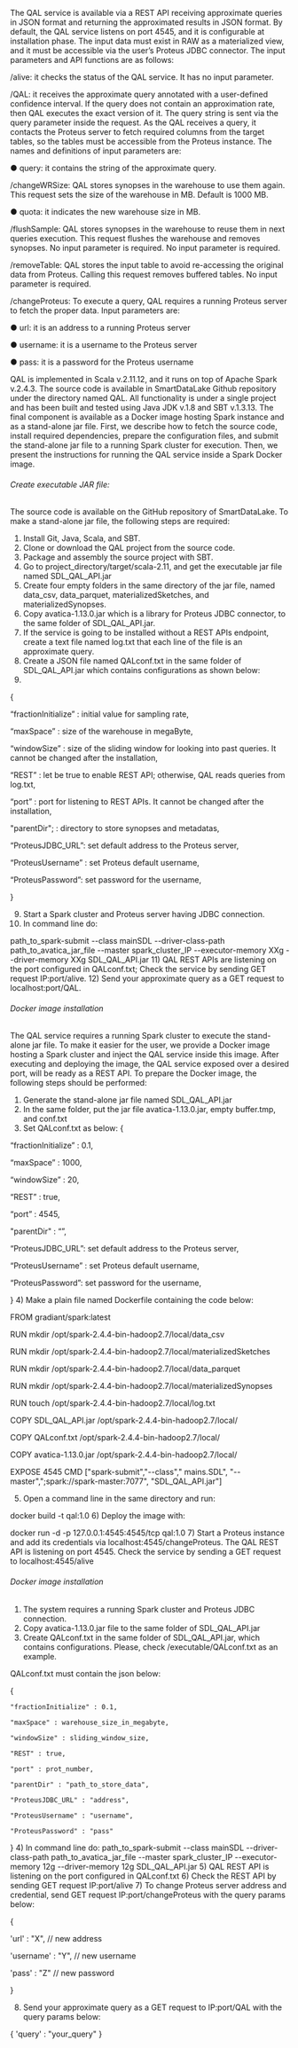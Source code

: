 The QAL service is available via a REST API receiving approximate queries in JSON format and returning the approximated results in JSON format. By default, the QAL service listens on port 4545, and it is configurable at installation phase. The input data must exist in RAW as a materialized view, and it must be accessible via the user’s Proteus JDBC connector. The input parameters and API functions are as follows:

/alive: it checks the status of the QAL service. It has no input parameter.

/QAL: it receives the approximate query annotated with a user-defined confidence interval. If the query does not contain an approximation rate, then QAL executes the exact version of it. The query string is sent via the query parameter inside the request. As the QAL receives a query, it contacts the Proteus server to fetch required columns from the target tables, so the tables must be accessible from the Proteus instance. The names and definitions of input parameters are: 

   ● query: it contains the string of the approximate query.

/changeWRSize: QAL stores synopses in the warehouse to use them again. This request sets the size of the warehouse in MB. Default is 1000 MB.

   ● quota: it indicates the new warehouse size in MB.

/flushSample: QAL stores synopses in the warehouse to reuse them in next queries execution. This request flushes the warehouse and removes synopses. No input parameter is required. No input parameter is required.

/removeTable: QAL stores the input table to avoid re-accessing the original data from Proteus. Calling this request removes buffered tables. No input parameter is required.

/changeProteus: To execute a query, QAL requires a running Proteus server to fetch the proper data. Input parameters are:

   ● url: it is an address to a running Proteus server
   
   ● username: it is a username to the Proteus server

   ● pass: it is a password for the Proteus username
   
QAL is implemented in Scala v.2.11.12, and it runs on top of Apache Spark v.2.4.3. The source code is available in SmartDataLake Github repository under the directory named QAL. All functionality is under a single project and has been built and tested using Java JDK v.1.8 and SBT v.1.3.13. The final component is available as a Docker image hosting Spark instance and as a stand-alone jar file. First, we describe how to fetch the source code, install required dependencies, prepare the configuration files, and submit the stand-alone jar file to a running Spark cluster for execution. Then, we present the instructions for running the QAL service inside a Spark Docker image.

###### Create executable JAR file:

The source code is available on the GitHub repository of SmartDataLake. To make a stand-alone jar file, the following steps are required:

1) Install Git, Java, Scala, and SBT.
2) Clone or download the QAL project from the source code.
3) Package and assembly the source project with SBT.
4) Go to project_directory/target/scala-2.11, and get the executable jar file named SDL_QAL_API.jar
5) Create four empty folders in the same directory of the jar file, named data_csv, data_parquet, materializedSketches, and materializedSynopses.
6) Copy avatica-1.13.0.jar which is a library for Proteus JDBC connector, to the same folder of SDL_QAL_API.jar.
7) If the service is going to be installed without a REST APIs endpoint, create a text file named log.txt that each line of the file is an approximate query.
8) Create a JSON file named QALconf.txt in the same folder of SDL_QAL_API.jar which contains configurations as shown below:
9) 
{

“fractionInitialize” : initial value for sampling rate,

“maxSpace” : size of the warehouse in megaByte,

“windowSize” : size of the sliding window for looking into past queries. It cannot be changed after the installation,

“REST” : let be true to enable REST API; otherwise, QAL reads queries from log.txt,

“port” : port for listening to REST APIs. It cannot be changed after the installation,

"parentDir"; : directory to store synopses and metadatas,

“ProteusJDBC_URL”: set default address to the Proteus server,

“ProteusUsername” : set Proteus default username,

“ProteusPassword”: set password for the username,

}

9) Start a Spark cluster and Proteus server having JDBC connection.
10) In command line do:

path_to_spark-submit --class mainSDL --driver-class-path path_to_avatica_jar_file --master spark_cluster_IP --executor-memory XXg --driver-memory XXg SDL_QAL_API.jar
11) QAL REST APIs are listening on the port configured in QALconf.txt; Check the service by sending GET request IP:port/alive.
12) Send your approximate query as a GET request to localhost:port/QAL.

###### Docker image installation

The QAL service requires a running Spark cluster to execute the stand-alone jar file. To make it easier for the user, we provide a Docker image hosting a Spark cluster and inject the QAL service inside this image. After executing and deploying the image, the QAL service exposed over a desired port, will be ready as a REST API. To prepare the Docker image, the following steps should be performed:

1) Generate the stand-alone jar file named SDL_QAL_API.jar
2) In the same folder, put the jar file avatica-1.13.0.jar, empty buffer.tmp, and conf.txt
3) Set QALconf.txt as below:
{

“fractionInitialize” : 0.1,

“maxSpace” : 1000,

“windowSize” : 20,

“REST” : true,

“port” : 4545,

"parentDir" : “”,

“ProteusJDBC_URL”: set default address to the Proteus server,

“ProteusUsername” : set Proteus default username,

“ProteusPassword”: set password for the username,

}
4) Make a plain file named Dockerfile containing the code below:

FROM gradiant/spark:latest

RUN mkdir /opt/spark-2.4.4-bin-hadoop2.7/local/data_csv

RUN mkdir /opt/spark-2.4.4-bin-hadoop2.7/local/materializedSketches

RUN mkdir /opt/spark-2.4.4-bin-hadoop2.7/local/data_parquet

RUN mkdir /opt/spark-2.4.4-bin-hadoop2.7/local/materializedSynopses

RUN touch /opt/spark-2.4.4-bin-hadoop2.7/local/log.txt

COPY SDL_QAL_API.jar /opt/spark-2.4.4-bin-hadoop2.7/local/

COPY QALconf.txt /opt/spark-2.4.4-bin-hadoop2.7/local/

COPY avatica-1.13.0.jar /opt/spark-2.4.4-bin-hadoop2.7/local/

EXPOSE 4545
CMD ["spark-submit","--class"," mains.SDL", "--master",";spark://spark-master:7077",
"SDL_QAL_API.jar"]

5) Open a command line in the same directory and run:

docker build -t qal:1.0
6) Deploy the image with:

docker run -d -p 127.0.0.1:4545:4545/tcp qal:1.0
7) Start a Proteus instance and add its credentials via localhost:4545/changeProteus. The QAL REST API is listening on port 4545. Check the service by sending a GET request to localhost:4545/alive



###### Docker image installation

1) The system requires a running Spark cluster and Proteus JDBC connection. 
2) Copy avatica-1.13.0.jar file to the same folder of SDL_QAL_API.jar
3) Create QALconf.txt in the same folder of SDL_QAL_API.jar, which contains configurations. Please, check
   /executable/QALconf.txt as an example.

QALconf.txt must contain the json below:

{

    "fractionInitialize" : 0.1,

    "maxSpace" : warehouse_size_in_megabyte,

    "windowSize" : sliding_window_size,

    "REST" : true,

    "port" : prot_number,

    "parentDir" : "path_to_store_data",

    "ProteusJDBC_URL" : "address",

    "ProteusUsername" : "username",

    "ProteusPassword" : "pass"
}
4) In command line do: path_to_spark-submit --class mainSDL --driver-class-path path_to_avatica_jar_file --master spark_cluster_IP --executor-memory 12g --driver-memory 12g SDL_QAL_API.jar
5) QAL REST API is listening on the port configured in QALconf.txt
6) Check the REST API by sending GET request IP:port/alive
7) To change Proteus server address and credential, send GET request IP:port/changeProteus with the query params below:

{

'url' : "X", // new address

'username' : "Y", // new username

'pass' : "Z"    // new password

}

8) Send your approximate query as a GET request to IP:port/QAL with the query params below:

{
'query' : "your_query" 
}


